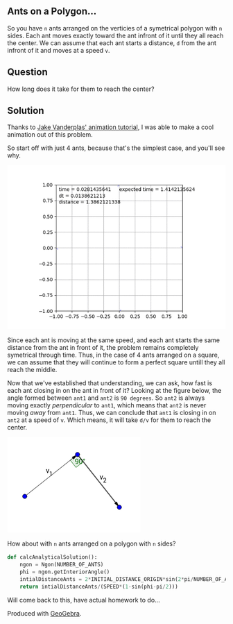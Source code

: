 Ants on a Polygon...
----
So you have `n` ants arranged on the verticies of a symetrical polygon with `n` sides. Each ant moves exactly toward the ant infront of it until they all reach the center. We can assume that each ant starts a distance, `d` from the ant infront of it and moves at a speed `v`.

Question
----
How long does it take for them to reach the center?

Solution
----
Thanks to [Jake Vanderplas' animation tutorial](https://jakevdp.github.io/blog/2012/08/18/matplotlib-animation-tutorial/), I was able to make a cool animation out of this problem.

So start off with just 4 ants, because that's the simplest case, and you'll see why.

![ants on a polygon](/out.gif?raw=true)

Since each ant is moving at the same speed, and each ant starts the same distance from the ant in front of it, the problem remains completely symetrical through time. Thus, in the case of 4 ants arranged on a square, we can assume that they will continue to form a perfect square untill they all reach the middle.

Now that we've established that understanding, we can ask, how fast is each ant closing in on the ant in front of it? Looking at the figure below, the angle formed between `ant1` and `ant2` is `90 degrees`. So `ant2` is always moving exactly *perpendicular* to `ant1`, which means that `ant2` is never moving *away* from `ant1`. Thus, we can conclude that `ant1` is closing in on `ant2` at a speed of `v`. Which means, it will take `d/v` for them to reach the center.

![just a few ants arranged on a square](/square.png?raw=true)

How about with `n` ants arranged on a polygon with `n` sides?

```python
def calcAnalyticalSolution():
    ngon = Ngon(NUMBER_OF_ANTS)
    phi = ngon.getInteriorAngle()
    intialDistanceAnts = 2*INITIAL_DISTANCE_ORIGIN*sin(2*pi/NUMBER_OF_ANTS/2)
    return intialDistanceAnts/(SPEED*(1-sin(phi-pi/2)))
```

Will come back to this, have actual homework to do...

Produced with [GeoGebra](https://www.math10.com/en/geometry/geogebra/geogebra.html).
